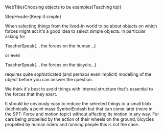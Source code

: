 WebTitle{Choosing objects to be examples(Teaching tip)}

StepHeader{Keep it simple}

When selecting things from the lived-in world to be about objects on which forces might act it's a good idea to select simple objects. In particular asking for

TeacherSpeak{&hellip; the forces on the human&hellip;}

or even

TeacherSpeak{&hellip; the forces on the bicycle&hellip;}

requires quite sophisticated (and perhaps even implicit) modelling of the object before you can answer the question.

We think it's best to avoid things with internal structure that's essential to the forces that they exert.

It should be obviously easy to reduce the selected things to a small blob (technically a point mass SymbolEndash but that can come later (more in the SPT: Force and motion topic) without affecting its motion in any way. For cars being propelled by the action of their wheels on the ground, bicycles propelled by human riders and running people this is not the case.


